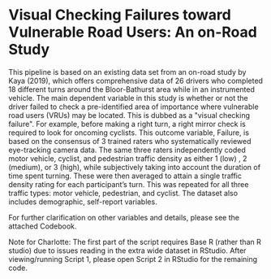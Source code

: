# Visual Checking Failures toward Vulnerable Road Users: An on-Road Study

This pipeline is based on an existing data set from an on-road study by Kaya (2019), which offers comprehensive data of 26 drivers who completed 18 different turns around the Bloor-Bathurst area while in an instrumented vehicle. The main dependent variable in this study is whether or not the driver failed to check a pre-identified area of importance where vulnerable road users (VRUs) may be located. This is dubbed as a "visual checking failure". For example, before making a right turn, a right mirror check is required to look for oncoming cyclists. This outcome variable, Failure, is based on the consensus of 3 trained raters who systematically reviewed eye-tracking camera data. The same three raters independently coded motor vehicle, cyclist, and pedestrian traffic density as either 1 (low) , 2 (medium), or 3 (high), while subjectively taking into account the duration of time spent turning. These were then averaged to attain a single traffic density rating for each participant’s turn. This was repeated for all three traffic types: motor vehicle, pedestrian, and cyclist. The dataset also includes demographic, self-report variables.

For further clarification on other variables and details, please see the attached Codebook.

Note for Charlotte:
The first part of the script requires Base R (rather than R studio) due to issues reading in the extra wide dataset in RStudio. After viewing/running Script 1, please open Script 2 in RStudio for the remaining code.

